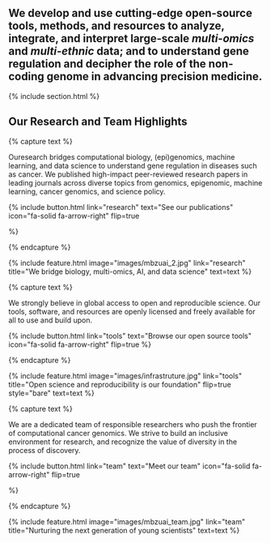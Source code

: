 ---
---
## We develop and use cutting-edge **open-source** tools, methods, and resources to analyze, integrate, and interpret large-scale *multi-omics* and *multi-ethnic* data; and to understand **gene regulation** and decipher the role of the **non-coding genome** in **advancing precision medicine**.

{% include section.html %}

## Our Research and Team Highlights

{% capture text %}

Ouresearch bridges computational biology, (epi)genomics, machine learning, and data science to understand gene regulation in diseases such as cancer. We published high-impact peer-reviewed research papers in leading journals across diverse topics from genomics, epigenomic, machine learning, cancer genomics, and science policy.

{%
  include button.html
  link="research"
  text="See our publications"
  icon="fa-solid fa-arrow-right"
  flip=true

%}

{% endcapture %}

{%
  include feature.html
  image="images/mbzuai_2.jpg"
  link="research"
  title="We bridge biology, multi-omics, AI, and data science"
  text=text
%}

{% capture text %}

We strongly believe in global access to open and reproducible science. Our tools, software, and resources are openly licensed and freely available for all to use and build upon.

{%
  include button.html
  link="tools"
  text="Browse our open source tools"
  icon="fa-solid fa-arrow-right"
  flip=true
%}

{% endcapture %}

{%
  include feature.html
  image="images/infrastruture.jpg"
  link="tools"
  title="Open science and reproducibility is our foundation"
  flip=true
  style="bare"
  text=text
%}

{% capture text %}

We are a dedicated team of responsible researchers who push the frontier of computational cancer genomics. We strive to build an inclusive environment for research, and recognize the value of diversity in the process of discovery.

{%
  include button.html
  link="team"
  text="Meet our team"
  icon="fa-solid fa-arrow-right"
  flip=true

%}

{% endcapture %}

{%
  include feature.html
  image="images/mbzuai_team.jpg"
  link="team"
  title="Nurturing the next generation of young scientists"
  text=text
%}
